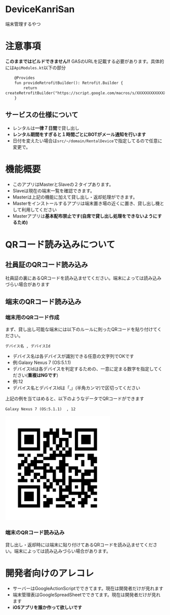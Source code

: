# DeviceKanriSan
端末管理するやつ

# 注意事項
**このままではビルドできません!!**
GASのURLを記載する必要があります。具体的には`ApiModules.kt`以下の部分

```kotlin:
    @Provides
    fun provideRetrofitBuilder(): Retrofit.Builder {
        return createRetrofitBuilder("https://script.google.com/macros/s/XXXXXXXXXXXXXXXXXXX/")
    }
```

## サービスの仕様について
- レンタルは**一律７日間**で貸し出し
- **レンタル期間をすぎると１時間ごとにBOTがメール通知を行います**
- 日付を変えたい場合は`src/~/domain/RentalDevice`で指定してるので任意に変更で。

# 機能概要
- このアプリはMasterとSlaveの２タイプあります。
- Slaveは現在の端末一覧を確認できます。
- Masterは上記の機能に加えて貸し出し・返却処理ができます。
- Masterをインストールするアプリは端末置き場の近くに置き、貸し出し機として利用してください
- Masterアプリは**基本配布禁止です(自席で貸し出し処理をできないようにするため)**

# QRコード読み込みについて
## 社員証のQRコード読み込み
社員証の裏にあるQRコードを読み込ませてください。端末によっては読み込みづらい場合があります

## 端末のQRコード読み込み
### 端末用のQRコード作成
まず、貸し出し可能な端末には以下のルールに則ったQRコードを貼り付けてください。

`デバイス名 , デバイスId`

- デバイス名は各デバイスが識別できる任意の文字列でOKです
 - 例:Galaxy Nexus 7 (OS:5.1.1)
- デバイスIdは各デバイスを判定するための、一意に定まる数字を指定してください(**重複はNGです**)
 - 例:12
- デバイス名とデバイスIdは「,」(半角カンマ)で区切ってください

上記の例を当てはめると、以下のようなデータでQRコードができます

`Galaxy Nexus 7 (OS:5.1.1)  , 12`

![qr_code_sample.jpg](./static/qr_code_sample.jpg "QRCodeSample")

### 端末のQRコード読み込み
貸し出し・返却時には端末に貼り付けてあるQRコードを読み込ませてください。端末によっては読み込みづらい場合があります。

# 開発者向けのアレコレ
- サーバーはGoogleActionScriptでできてます。現在は開発者だけが見れます
- 端末管理表はGoogleSpreadSheetでできてます。現在は開発者だけが見れます
- **iOSアプリを誰か作って欲しいです**
